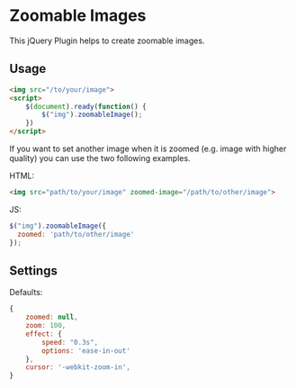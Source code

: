 # Zoomable Images
This jQuery Plugin helps to create zoomable images.

## Usage
```html
<img src="/to/your/image">
<script>
    $(document).ready(function() {
        $("img").zoomableImage();
    })
</script>
```
If you want to set another image when it is zoomed (e.g. image with higher quality) you can use the two following examples.

HTML:
```html
<img src="path/to/your/image" zoomed-image="/path/to/other/image">
```
JS:
```js
$("img").zoomableImage({
  zoomed: 'path/to/other/image'
});
```

## Settings
Defaults:
```js
{
    zoomed: null,
    zoom: 100,
    effect: {
        speed: "0.3s",
        options: 'ease-in-out'
    },
    cursor: '-webkit-zoom-in',
}
```
